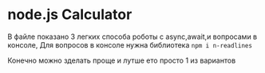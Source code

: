 # node.js Calculator
В файле показано 3 легких способа роботы с async,await,и вопросами в консоле,
Для вопросов в консоле нужна библиотека ```npm i n-readlines```

Конечно можно зделать проще и лутше ето просто 1 из вариантов
